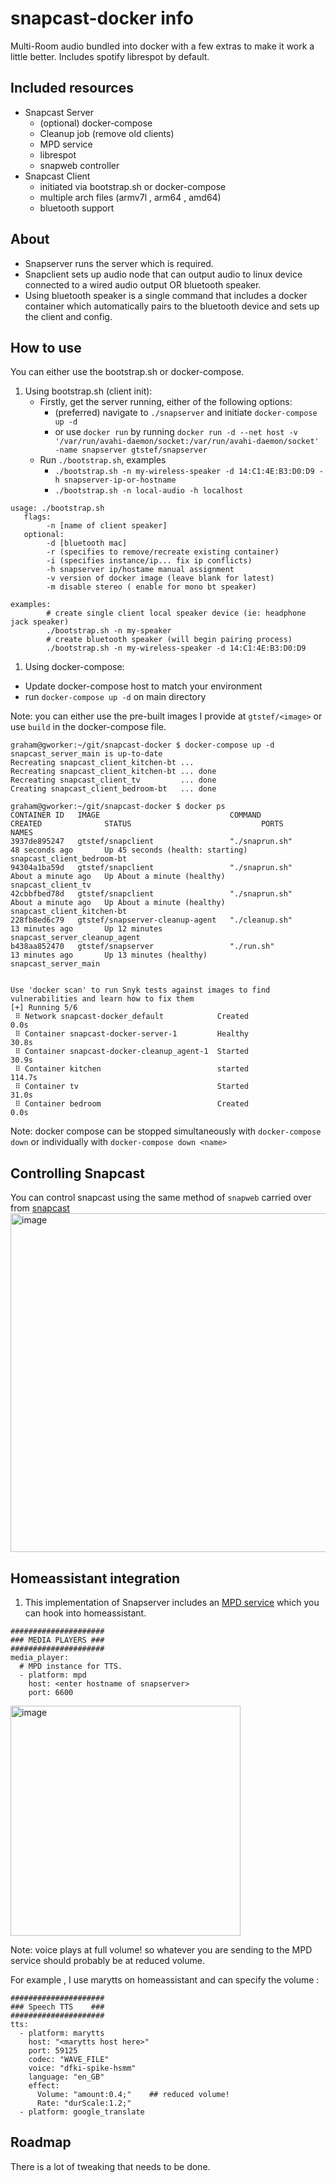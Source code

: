 # snapcast-docker info

Multi-Room audio bundled into docker with a few extras to make it work a little better. Includes spotify librespot by default.

## Included resources

 * Snapcast Server
   * (optional) docker-compose
   * Cleanup job (remove old clients)
   * MPD service
   * librespot
   * snapweb controller
 * Snapcast Client
   * initiated via bootstrap.sh or docker-compose
   * multiple arch files (armv7l , arm64 , amd64)
   * bluetooth support

## About

 * Snapserver runs the server which is required.
 * Snapclient sets up audio node that can output audio to linux device connected to a wired audio output OR bluetooth speaker.
 * Using bluetooth speaker is a single command that includes a docker container which automatically pairs to the bluetooth device and sets up the client and config.


## How to use

You can either use the bootstrap.sh or docker-compose.

1. Using bootstrap.sh (client init):
   * Firstly, get the server running, either of the following options:
      * (preferred) navigate to `./snapserver` and initiate `docker-compose up -d`
      * or use `docker run` by running `docker run -d --net host -v '/var/run/avahi-daemon/socket:/var/run/avahi-daemon/socket' -name snapserver gtstef/snapserver`
   * Run `./bootstrap.sh`, examples
      * `./bootstrap.sh -n my-wireless-speaker -d 14:C1:4E:B3:D0:D9 -h snapserver-ip-or-hostname `
      * `./bootstrap.sh -n local-audio -h localhost `
```
usage: ./bootstrap.sh
   flags:
        -n [name of client speaker]
   optional:
        -d [bluetooth mac]
        -r (specifies to remove/recreate existing container)
        -i (specifies instance/ip... fix ip conflicts)
        -h snapserver ip/hostame manual assignment
        -v version of docker image (leave blank for latest)
        -m disable stereo ( enable for mono bt speaker)

examples:
        # create single client local speaker device (ie: headphone jack speaker)
        ./bootstrap.sh -n my-speaker
        # create bluetooth speaker (will begin pairing process)
        ./bootstrap.sh -n my-wireless-speaker -d 14:C1:4E:B3:D0:D9
```
 1. Using docker-compose:
   * Update docker-compose host to match your environment
   * run `docker-compose up -d` on main directory

Note: you can either use the pre-built images I provide at `gtstef/<image>` or use `build` in the docker-compose file.

```
graham@gworker:~/git/snapcast-docker $ docker-compose up -d
snapcast_server_main is up-to-date
Recreating snapcast_client_kitchen-bt ...
Recreating snapcast_client_kitchen-bt ... done
Recreating snapcast_client_tv         ... done
Creating snapcast_client_bedroom-bt   ... done

graham@gworker:~/git/snapcast-docker $ docker ps
CONTAINER ID   IMAGE                             COMMAND                  CREATED              STATUS                             PORTS                                 NAMES
3937de895247   gtstef/snapclient                 "./snaprun.sh"           48 seconds ago       Up 45 seconds (health: starting)                                         snapcast_client_bedroom-bt
94304a1ba59d   gtstef/snapclient                 "./snaprun.sh"           About a minute ago   Up About a minute (healthy)                                              snapcast_client_tv
42cbbfbed78d   gtstef/snapclient                 "./snaprun.sh"           About a minute ago   Up About a minute (healthy)                                              snapcast_client_kitchen-bt
228fb8ed6c79   gtstef/snapserver-cleanup-agent   "./cleanup.sh"           13 minutes ago       Up 12 minutes                                                            snapcast_server_cleanup_agent
b438aa852470   gtstef/snapserver                 "./run.sh"               13 minutes ago       Up 13 minutes (healthy)                                                  snapcast_server_main


Use 'docker scan' to run Snyk tests against images to find vulnerabilities and learn how to fix them
[+] Running 5/6
 ⠿ Network snapcast-docker_default            Created                                                                                                                                                         0.0s
 ⠿ Container snapcast-docker-server-1         Healthy                                                                                                                                                        30.8s
 ⠿ Container snapcast-docker-cleanup_agent-1  Started                                                                                                                                                        30.9s
 ⠿ Container kitchen                          started                                                                                                                                                       114.7s
 ⠿ Container tv                               Started                                                                                                                                                        31.0s
 ⠿ Container bedroom                          Created                                                                                                                                                         0.0s
```

Note: docker compose can be stopped simultaneously with `docker-compose down` or individually with `docker-compose down <name>`

## Controlling Snapcast

You can control snapcast using the same method of `snapweb` carried over from [snapcast](https://github.com/badaix/snapcast#webapp)
<img width="542" alt="image" src="https://user-images.githubusercontent.com/42989099/177597063-570a60be-8d73-457f-8d87-777e4922771e.png">

## Homeassistant integration

1. This implementation of Snapserver includes an [MPD service](https://www.musicpd.org/) which you can hook into homeassistant.
```
#####################
### MEDIA PLAYERS ###
#####################
media_player:
  # MPD instance for TTS.
  - platform: mpd
    host: <enter hostname of snapserver>
    port: 6600
```
<img width="368" alt="image" src="https://user-images.githubusercontent.com/42989099/177598035-30db4d41-cd25-4ad2-8508-0c2de905173b.png">

Note: voice plays at full volume! so whatever you are sending to the MPD service should probably be at reduced volume.

For example , I use marytts on homeassistant and can specify the volume :

```
#####################
### Speech TTS    ###
#####################
tts:
  - platform: marytts
    host: "<marytts host here>"
    port: 59125
    codec: "WAVE_FILE"
    voice: "dfki-spike-hsmm"
    language: "en_GB"
    effect:
      Volume: "amount:0.4;"    ## reduced volume!
      Rate: "durScale:1.2;"
  - platform: google_translate
```

## Roadmap

There is a lot of tweaking that needs to be done.

